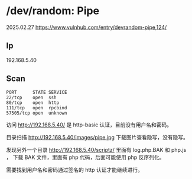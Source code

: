 # /dev/random: Pipe

2025.02.27 https://www.vulnhub.com/entry/devrandom-pipe,124/

## Ip

192.168.5.40

## Scan

```
PORT      STATE SERVICE
22/tcp    open  ssh
80/tcp    open  http
111/tcp   open  rpcbind
57505/tcp open  unknown
```

访问 http://192.168.5.40/ 是 http-basic 认证，目前没有用户名和密码。

目录扫描 http://192.168.5.40/images/pipe.jpg 下载图片查看隐写，没有隐写。

发现另外一个目录 http://192.168.5.40/scriptz/ 里面有 log.php.BAK 和 php.js ， 下载 BAK 文件，里面有 php 代码，后面可能使用 php 反序列化。

需要找到用户名和密码通过签名的 http 认证才能继续进行。
